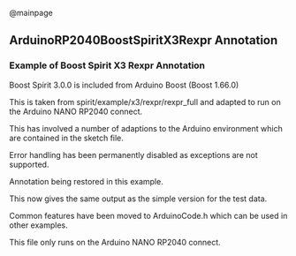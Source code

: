 @mainpage

## ArduinoRP2040BoostSpiritX3Rexpr Annotation

### Example of Boost Spirit X3 Rexpr Annotation

Boost Spirit 3.0.0 is included from Arduino Boost (Boost 1.66.0)

This is taken from spirit/example/x3/rexpr/rexpr_full 
and adapted to run on the Arduino NANO RP2040 connect.

This has involved a number of adaptions to the Arduino environment which are contained in the sketch file.

Error handling has been permanently disabled as exceptions are not supported.

Annotation being restored in this example.

This now gives the same output as the simple version for the test data.

Common features have been moved to ArduinoCode.h which can be used in other examples.

This file only runs on the Arduino NANO RP2040 connect.
